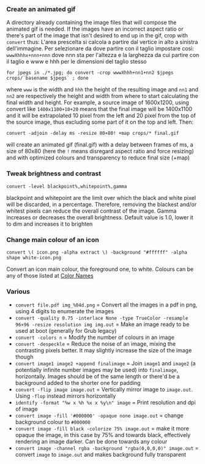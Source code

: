 ### Create an animated gif

A directory already containing the image files that will compose the animated gif is needed. If the images have an incorrect aspect ratio or there's part of the image that isn't desired to end up in the gif, crop with `convert` thus:
L'area prescelta si calcola a partire dal vertice in alto a sinistra dell'immagine. Per selezionare da dove partire con il taglio impostare così: `wwwXhhhx+nnn+nnn` dove nnn sta per l'altezza e la larghezza da cui partire con il taglio e www e hhh per le dimensioni del taglio stesso

	for jpegs in ./*.jpg; do convert -crop wwwXhhh+nn1+nn2 $jpegs crops/`basename $jpegs` ; done

where `www` is the width and `hhh` the height of the resulting image and `nn1` and `nn2` are respectively the height and width from where to start calculating the final width and height. For example, a source image of 1600x1200, using convert like `1400x1100+10+20` means that the final image will be 1400x1100 and it will be extrapolated 10 pixel from the left and 20 pixel from the top of the source image, thus excluding some part of it on the top and left. Then:

	convert -adjoin -delay ms -resize 80×80! +map crops/* final.gif

will create an animated gif (final.gif) with a delay between frames of ms, a size of 80x80 (here the `!` means disregard aspect ratio and force resizing) and with optimized colours and transparency to reduce final size (+map)

### Tweak brightness and contrast

	convert -level blackpoint%,whitepoint%,gamma

blackpoint and whitepoint are the limit over which the black and white pixel will be discarded, in a percentage. Therefore, removing the blackest and/or whitest pixels can reduce the overall contrast of the image. Gamma increases or decreases the overall brightness. Default value is 1.0, lower it to dim and increases it to brighten

### Change main colour of an icon

	convert \( icon.png -alpha extract \) -background "#ffffff" -alpha shape white-icon.png

Convert an icon main colour, the foreground one, to white. Colours can be any of those listed at [Color Names](http://www.imagemagick.org/script/color.php)

### Various

* `convert file.pdf img_%04d.png` = Convert all the images in a pdf in png, using 4 digits to enumerate the images
* `convert -quality 0.75 -interlace None -type TrueColor -resample 96×96 -resize resolution img img.out` = Make an image ready to be used at boot (generally for Grub legacy)
* `convert -colors n` = Modify the number of colours in an image 
* `convert -despeckle` = Reduce the noise of an image, mixing the contrasting pixels better. It may slightly increase the size of the image though
* `convert image1 image2 +append finalimage` = Join `image1` and `image2` (a potentially infinite number images may be used) into `finalimage`, horizontally. Images should be of the same length or there'd be a background added to the shorter one for padding
* `convert -flip image image.out` = Vertically mirror image to `image.out`. Using `-flop` instead mirrors horizontally
* `identify -format "%w x %h %x x %y\n" image` = Print resolution and dpi of image
* `convert image -fill '#000000' -opaque none image.out` = change background colour to `#000000`
* `convert image -fill black -colorize 75% image.out` = make it more opaque the image, in this case by 75% and towards black, effectively rendering an image darker. Can be done towards any colour
* `convert image -channel rgba -background "rgba(0,0,0,0)" image.out` = convert `image` to `image.out` and makes background fully transparent
